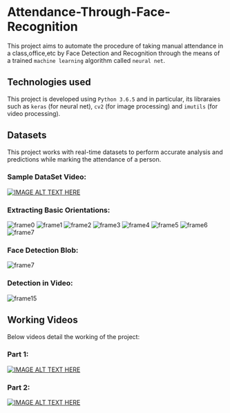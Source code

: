 # Attendance-Through-Face-Recognition

This project aims to automate the procedure of taking manual attendance in a class,office,etc by Face Detection and Recognition through the means of a trained `machine learning` algorithm called `neural net`.

## Technologies used

This project is developed using `Python 3.6.5` and in particular, its libraraies such as `keras` (for neural net), `cv2` (for image processing) and `imutils` (for video processing).

## Datasets

This project works with real-time datasets to perform accurate analysis and predictions while marking the attendance of a person.

### Sample DataSet Video:

[![IMAGE ALT TEXT HERE](https://img.youtube.com/vi/VDbYHyLSPag/0.jpg)](https://www.youtube.com/watch?v=VDbYHyLSPag)

### Extracting Basic Orientations:

![frame0](https://user-images.githubusercontent.com/42521528/44527110-91f08680-a703-11e8-8168-c90e82c7a341.jpg)
![frame1](https://user-images.githubusercontent.com/42521528/44527111-91f08680-a703-11e8-91f8-f108fac6b9de.jpg)
![frame2](https://user-images.githubusercontent.com/42521528/44527112-91f08680-a703-11e8-9a27-7de06929e0ab.jpg)
![frame3](https://user-images.githubusercontent.com/42521528/44527116-92891d00-a703-11e8-9d9f-8022b6814809.jpg)
![frame4](https://user-images.githubusercontent.com/42521528/44527117-9321b380-a703-11e8-9f36-10016c399304.jpg)
![frame5](https://user-images.githubusercontent.com/42521528/44527119-9321b380-a703-11e8-871c-f1408f9ed491.jpg)
![frame6](https://user-images.githubusercontent.com/42521528/44527128-974dd100-a703-11e8-96af-54467a001534.jpg)
![frame7](https://user-images.githubusercontent.com/42521528/44527129-974dd100-a703-11e8-9485-11f6e2302c4d.jpg)

### Face Detection Blob:

![frame7](https://user-images.githubusercontent.com/42521528/44527323-19d69080-a704-11e8-8daf-4a1d9915cc23.jpg)

### Detection in Video:

![frame15](https://user-images.githubusercontent.com/42521528/44527433-691cc100-a704-11e8-8eb3-005135f03163.jpg)

## Working Videos

Below videos detail the working of the project:

### Part 1:
[![IMAGE ALT TEXT HERE](https://img.youtube.com/vi/90ePcC4vVE4/0.jpg)](https://www.youtube.com/watch?v=90ePcC4vVE4)

### Part 2:

[![IMAGE ALT TEXT HERE](https://img.youtube.com/vi/s7d_zdfHhNY/0.jpg)](https://www.youtube.com/watch?v=s7d_zdfHhNY)
